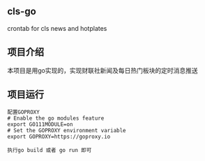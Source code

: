## cls-go
crontab for cls news and hotplates

## 项目介绍
本项目是用go实现的，实现财联社新闻及每日热门板块的定时消息推送

## 项目运行
    
    配置GOPROXY
    # Enable the go modules feature
    export GO111MODULE=on
    # Set the GOPROXY environment variable
    export GOPROXY=https://goproxy.io
  
    执行go build 或者 go run 即可

